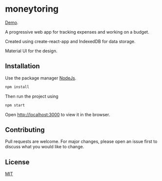 # moneytoring 

[Demo](https://carlolim.github.io/moneytoring).

A progressive web app for tracking expenses and working on a budget.

Created using create-react-app and IndexedDB for data storage.

Material UI for the design.

## Installation

Use the package manager [NodeJs](https://nodejs.org).

```bash
npm install
```
Then run the project using

```bash
npm start
```
Open [http://localhost:3000](http://localhost:3000) to view it in the browser.



## Contributing
Pull requests are welcome. For major changes, please open an issue first to discuss what you would like to change.

## License
[MIT](https://choosealicense.com/licenses/mit/)
